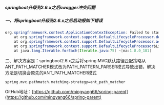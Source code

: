 ##### springboot升级到2.6.x之后swagger冲突问题

##### 一、将springboot升级到2.6.x之后启动报如下错误

```java
org.springframework.context.ApplicationContextException: Failed to start bean 'documentationPluginsBootstrapper'; nested exception is java.lang.NullPointerException
	at org.springframework.context.support.DefaultLifecycleProcessor.doStart(DefaultLifecycleProcessor.java:181) ~[spring-context-5.3.14.jar:5.3.14]
	at org.springframework.context.support.DefaultLifecycleProcessor.access$200(DefaultLifecycleProcessor.java:54) ~[spring-context-5.3.14.jar:5.3.14]
	at org.springframework.context.support.DefaultLifecycleProcessor$LifecycleGroup.start(DefaultLifecycleProcessor.java:356) ~[spring-context-5.3.14.jar:5.3.14]
	at java.lang.Iterable.forEach(Iterable.java:75) ~[na:1.8.0_181]
```

二、解决方案是：springboot2.6.x之后将spring
MVC默认路径匹配策略从ANT_PATH_MATCHER模式改为PATH_PATTERN_PARSER模式导致出错，解决方法是切换会原先的ANT_PATH_MATCHER模式

```properties
spring.mvc.pathmatch.matching-strategy=ant_path_matcher
```

GitHub地址：[https://github.com/mingyang66/spring-parent](https://github.com/mingyang66/spring-parent)


